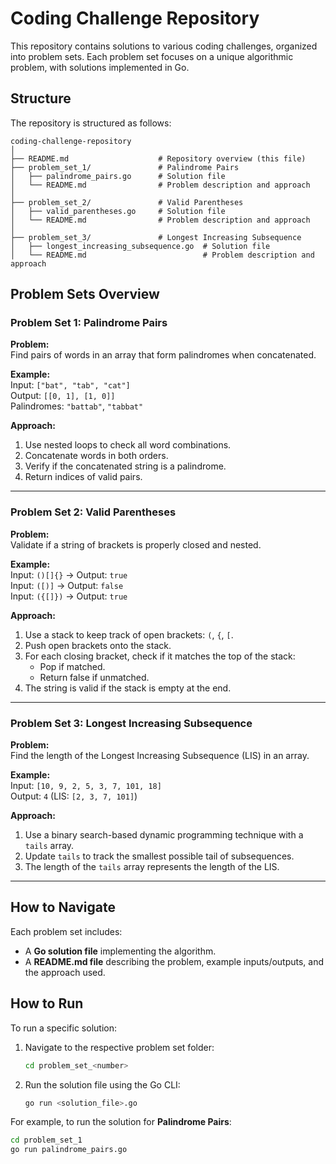 
# Coding Challenge Repository

This repository contains solutions to various coding challenges, organized into problem sets. Each problem set focuses on a unique algorithmic problem, with solutions implemented in Go.

## Structure
The repository is structured as follows:
```
coding-challenge-repository
│
├── README.md                    # Repository overview (this file)
├── problem_set_1/               # Palindrome Pairs
│   ├── palindrome_pairs.go      # Solution file
│   └── README.md                # Problem description and approach
│
├── problem_set_2/               # Valid Parentheses
│   ├── valid_parentheses.go     # Solution file
│   └── README.md                # Problem description and approach
│
├── problem_set_3/               # Longest Increasing Subsequence
│   ├── longest_increasing_subsequence.go  # Solution file
│   └── README.md                          # Problem description and approach
```

## Problem Sets Overview

### Problem Set 1: Palindrome Pairs
**Problem:**  
Find pairs of words in an array that form palindromes when concatenated.

**Example:**  
Input: `["bat", "tab", "cat"]`  
Output: `[[0, 1], [1, 0]]`  
Palindromes: `"battab"`, `"tabbat"`

**Approach:**  
1. Use nested loops to check all word combinations.  
2. Concatenate words in both orders.  
3. Verify if the concatenated string is a palindrome.  
4. Return indices of valid pairs.

---

### Problem Set 2: Valid Parentheses
**Problem:**  
Validate if a string of brackets is properly closed and nested.

**Example:**  
Input: `()[]{}` → Output: `true`  
Input: `([)]` → Output: `false`  
Input: `({[]})` → Output: `true`

**Approach:**  
1. Use a stack to keep track of open brackets: `(`, `{`, `[`.  
2. Push open brackets onto the stack.  
3. For each closing bracket, check if it matches the top of the stack:  
   - Pop if matched.  
   - Return false if unmatched.  
4. The string is valid if the stack is empty at the end.

---

### Problem Set 3: Longest Increasing Subsequence
**Problem:**  
Find the length of the Longest Increasing Subsequence (LIS) in an array.

**Example:**  
Input: `[10, 9, 2, 5, 3, 7, 101, 18]`  
Output: `4` (LIS: `[2, 3, 7, 101]`)

**Approach:**  
1. Use a binary search-based dynamic programming technique with a `tails` array.  
2. Update `tails` to track the smallest possible tail of subsequences.  
3. The length of the `tails` array represents the length of the LIS.

---

## How to Navigate
Each problem set includes:
- A **Go solution file** implementing the algorithm.
- A **README.md file** describing the problem, example inputs/outputs, and the approach used.

## How to Run
To run a specific solution:
1. Navigate to the respective problem set folder:
   ```bash
   cd problem_set_<number>
   ```
2. Run the solution file using the Go CLI:
   ```bash
   go run <solution_file>.go
   ```

For example, to run the solution for **Palindrome Pairs**:
```bash
cd problem_set_1
go run palindrome_pairs.go
```